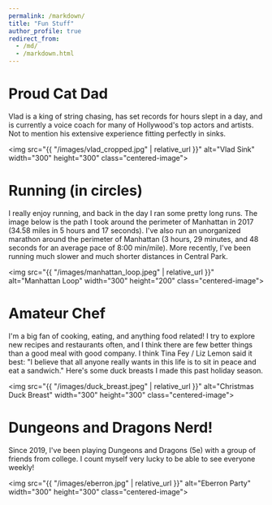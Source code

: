 ```yaml
---
permalink: /markdown/
title: "Fun Stuff"
author_profile: true
redirect_from: 
  - /md/
  - /markdown.html
---
```


Proud Cat Dad
======
Vlad is a king of string chasing, has set records for hours slept in a day, and is currently a voice coach for many of Hollywood's top actors and artists. Not to mention his extensive experience fitting perfectly in sinks.

<style>
  .centered-image {
    display: block;
    margin: 0 auto;
  }
</style>

<img src="{{ "/images/vlad_cropped.jpg" | relative_url }}" alt="Vlad Sink" width="300" height="300" class="centered-image">

Running (in circles)
======
I really enjoy running, and back in the day I ran some pretty long runs. The image below is the path I took around the perimeter of Manhattan in 2017 (34.58 miles in 5 hours and 17 seconds). I've also run an unorganized marathon around the perimeter of Manhattan (3 hours, 29 minutes, and 48 seconds for an average pace of 8:00 min/mile). More recently, I've been running much slower and much shorter distances in Central Park.

<img src="{{ "/images/manhattan_loop.jpeg" | relative_url }}" alt="Manhattan Loop" width="300" height="200" class="centered-image">

Amateur Chef
======
I'm a big fan of cooking, eating, and anything food related! I try to explore new recipes and restaurants often, and I think there are few better things than a good meal with good company. I think Tina Fey / Liz Lemon said it best: "I believe that all anyone really wants in this life is to sit in peace and eat a sandwich." Here's some duck breasts I made this past holiday season.

<img src="{{ "/images/duck_breast.jpeg" | relative_url }}" alt="Christmas Duck Breast" width="300" height="300" class="centered-image">

Dungeons and Dragons Nerd!
======
Since 2019, I've been playing Dungeons and Dragons (5e) with a group of friends from college. I count myself very lucky to be able to see everyone weekly!

<img src="{{ "/images/eberron.jpg" | relative_url }}" alt="Eberron Party" width="300" height="300" class="centered-image">
